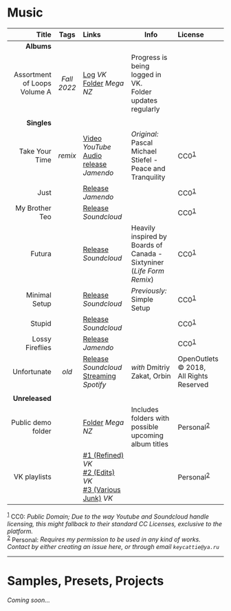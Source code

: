 # Music
Title | Tags | Links | Info | License
----:|:---:|:--- | --- |:---
| **Albums** |
Assortment of Loops <br/>Volume A | *Fall <br/>2022* | [Log](https://vk.com/loeen?w=wall211522269_7447) *VK* <br/>[Folder](https://mega.nz/folder/r8gBnaBJ#mtrIVSJirv7LYWuFFogPSw) *Mega NZ* | Progress is being logged in VK. <br/>Folder updates regularly | |
||||
| **Singles** |
Take Your Time | *remix* | [Video](https://www.youtube.com/watch?v=aEy2o1jxk_I) *YouTube*<br/>[Audio release](https://www.jamendo.com/track/1629201/patch-plot-take-your-time-peace-and-tranquility-remixed) *Jamendo* | *Original:* <br/>Pascal Michael Stiefel - <br/>Peace and Tranquility | CC0<sup>[1](#CC0note)</sup>
Just | | [Release](https://www.jamendo.com/track/1621703/patch-plot-just) *Jamendo* | | CC0<sup>[1](#CC0note)</sup>
My Brother Teo | | [Release](https://soundcloud.com/keycattie/effffff4) *Soundcloud* | | CC0<sup>[1](#CC0note)</sup>
Futura | | [Release](https://soundcloud.com/keycattie/patch-plot-futura) *Soundcloud* | Heavily inspired by <br/> Boards of Canada -  Sixtyniner <br/>(*Life Form Remix*) | CC0<sup>[1](#CC0note)</sup>
Minimal Setup | | [Release](https://soundcloud.com/keycattie/patch-plot-minimal-setup) *Soundcloud* | *Previously:* Simple Setup | CC0<sup>[1](#CC0note)</sup>
Stupid | | [Release](https://soundcloud.com/keycattie/stupid) *Soundcloud* | | CC0<sup>[1](#CC0note)</sup>
Lossy Fireflies | | [Release](https://www.jamendo.com/track/1646853/patch-plot-lossy-fireflies) *Jamendo* | | CC0<sup>[1](#CC0note)</sup>
Unfortunate | *old* | [Release](https://soundcloud.com/openoutlets/dmitriy-zakat-x-john-loeen-x) *Soundcloud*<br/>[Streaming](https://open.spotify.com/track/2o2dC4BdDuegK3H9RdPv33?si=AxESxet2RsSO8Gkww12pYw) *Spotify* | *with* Dmitriy Zakat, Orbin | OpenOutlets &copy; 2018,<br/>All Rights Reserved
|||||
| **Unreleased** |
Public demo folder | | [Folder](https://mega.nz/folder/ng5R1KBB#QTdM8PfNLq7wujo2G7cHUg) *Mega NZ* | Includes folders with possible <br/>upcoming album titles | Personal<sup>[2](#demonote)</sup>
VK playlists | | [#1 (Refined)](https://vk.com/music/playlist/211522269_168_41d817094e442d56e7) *VK*<br/>[#2 (Edits)](https://vk.com/music/playlist/211522269_163_a6172d38e49bea71a2) *VK*<br/>[#3 (Various Junk)](https://vk.com/music/playlist/211522269_75_542f6197e2c60ecb16) *VK* | | Personal<sup>[2](#demonote)</sup>

<sup>[1](#CC0note)</sup>
<a name="CC0note">CC0</a>: *Public Domain; Due to the way Youtube and Soundcloud handle licensing, this might fallback to their standard CC Licenses, exclusive to the platform.*<br/>
<sup>[2](#demonote)</sup>
<a name="demonote">Personal</a>: *Requires my permission to be used in any kind of works. Contact by either creating an issue here, or through email `keycattie@ya.ru`*

***
# Samples, Presets, Projects
*Coming soon...*
